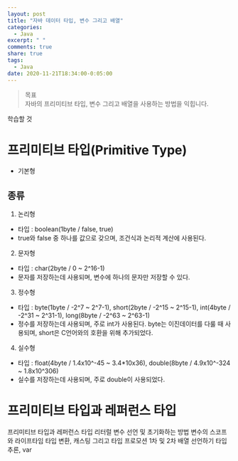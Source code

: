 ```yaml
---
layout: post
title: "자바 데이터 타입, 변수 그리고 배열"
categories:
  - Java
excerpt: " "
comments: true
share: true
tags:
  - Java
date: 2020-11-21T18:34:00-0:05:00
---
```


>목표<br>자바의 프리미티브 타입, 변수 그리고 배열을 사용하는 방법을 익힙니다.

학습할 것
# 프리미티브 타입(Primitive Type)
- 기본형

## 종류
1. 논리형
- 타입 : boolean(1byte / false, true)
- true와 false 중 하나를 값으로 갖으며, 조건식과 논리적 계산에 사용된다.

2. 문자형
- 타입 : char(2byte / 0 ~ 2^16-1)
- 문자를 저장하는데 사용되며, 변수에 하나의 문자만 저장할 수 있다.

3. 정수형
- 타입 : byte(1byte / -2^7 ~ 2^7-1), short(2byte / -2^15 ~ 2^15-1), int(4byte / -2^31 ~ 2^31-1), long(8byte / -2^63 ~ 2^63-1) 
- 정수를 저장하는데 사용되며, 주로 int가 사용된다. byte는 이진데이터를 다룰 때 사용되며, short은 C언어와의 호환을 위해 추가되었다.

4. 실수형
- 타입 : float(4byte / 1.4x10^-45 ~ 3.4*10x36), double(8byte / 4.9x10^-324 ~ 1.8x10^306)
- 실수를 저장하는데 사용되며, 주로 double이 사용되었다.


# 프리미티브 타입과 레퍼런스 타입

프리미티브 타입과 레퍼런스 타입
리터럴
변수 선언 및 초기화하는 방법
변수의 스코프와 라이프타임
타입 변환, 캐스팅 그리고 타입 프로모션
1차 및 2차 배열 선언하기
타입 추론, var
